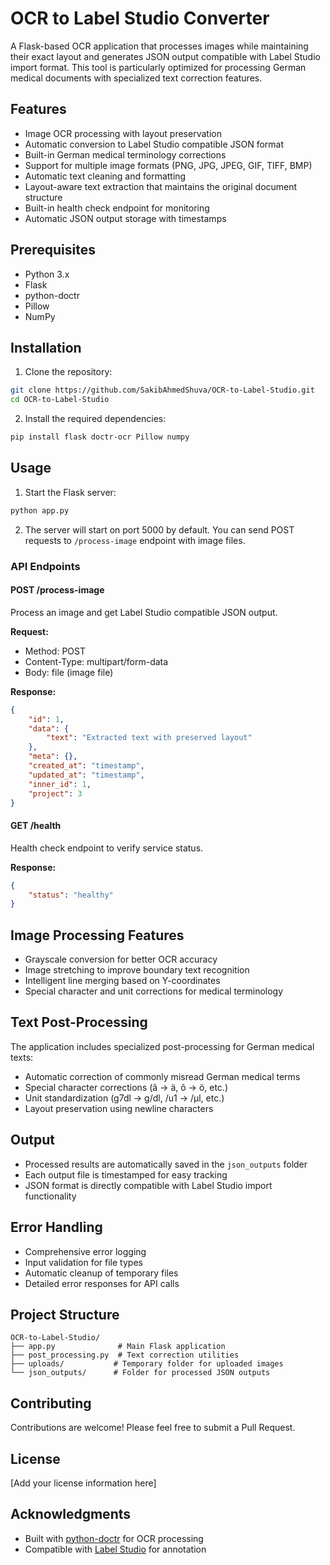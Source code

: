 # OCR to Label Studio Converter

A Flask-based OCR application that processes images while maintaining their exact layout and generates JSON output compatible with Label Studio import format. This tool is particularly optimized for processing German medical documents with specialized text correction features.

## Features

- Image OCR processing with layout preservation
- Automatic conversion to Label Studio compatible JSON format
- Built-in German medical terminology corrections
- Support for multiple image formats (PNG, JPG, JPEG, GIF, TIFF, BMP)
- Automatic text cleaning and formatting
- Layout-aware text extraction that maintains the original document structure
- Built-in health check endpoint for monitoring
- Automatic JSON output storage with timestamps

## Prerequisites

- Python 3.x
- Flask
- python-doctr
- Pillow
- NumPy

## Installation

1. Clone the repository:
```bash
git clone https://github.com/SakibAhmedShuva/OCR-to-Label-Studio.git
cd OCR-to-Label-Studio
```

2. Install the required dependencies:
```bash
pip install flask doctr-ocr Pillow numpy
```

## Usage

1. Start the Flask server:
```bash
python app.py
```

2. The server will start on port 5000 by default. You can send POST requests to `/process-image` endpoint with image files.

### API Endpoints

#### POST /process-image
Process an image and get Label Studio compatible JSON output.

**Request:**
- Method: POST
- Content-Type: multipart/form-data
- Body: file (image file)

**Response:**
```json
{
    "id": 1,
    "data": {
        "text": "Extracted text with preserved layout"
    },
    "meta": {},
    "created_at": "timestamp",
    "updated_at": "timestamp",
    "inner_id": 1,
    "project": 3
}
```

#### GET /health
Health check endpoint to verify service status.

**Response:**
```json
{
    "status": "healthy"
}
```

## Image Processing Features

- Grayscale conversion for better OCR accuracy
- Image stretching to improve boundary text recognition
- Intelligent line merging based on Y-coordinates
- Special character and unit corrections for medical terminology

## Text Post-Processing

The application includes specialized post-processing for German medical texts:
- Automatic correction of commonly misread German medical terms
- Special character corrections (â → ä, ô → ö, etc.)
- Unit standardization (g7dl → g/dl, /u1 → /µl, etc.)
- Layout preservation using newline characters

## Output

- Processed results are automatically saved in the `json_outputs` folder
- Each output file is timestamped for easy tracking
- JSON format is directly compatible with Label Studio import functionality

## Error Handling

- Comprehensive error logging
- Input validation for file types
- Automatic cleanup of temporary files
- Detailed error responses for API calls

## Project Structure

```
OCR-to-Label-Studio/
├── app.py              # Main Flask application
├── post_processing.py  # Text correction utilities
├── uploads/           # Temporary folder for uploaded images
└── json_outputs/      # Folder for processed JSON outputs
```

## Contributing

Contributions are welcome! Please feel free to submit a Pull Request.

## License

[Add your license information here]

## Acknowledgments

- Built with [python-doctr](https://github.com/mindee/doctr) for OCR processing
- Compatible with [Label Studio](https://labelstud.io/) for annotation
